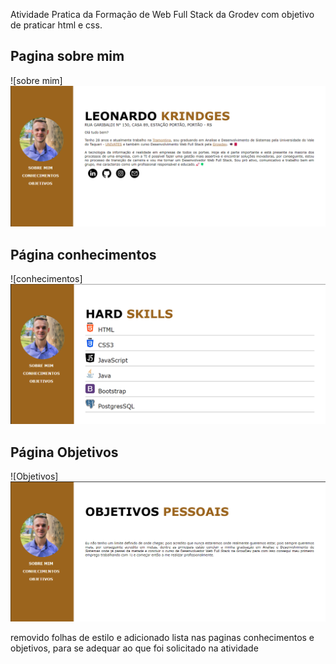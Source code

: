 <p>Atividade Pratica da Formação de Web Full Stack da Grodev com objetivo de praticar html e css.</p>

<h2>Pagina sobre mim</h2>

![sobre mim]<img src="./assets/bootstrap/images/sobre-mim.png" alt="Página sobre mim">


<h2>Página conhecimentos</h2>

![conhecimentos]<img src="./assets/bootstrap/images/conhecimentos.png" alt="Página sobre mim">


<h2>Página Objetivos</h2>

![Objetivos]<img src="./assets/bootstrap/images/objetivos.png" alt="Página sobre mim">

<p>removido folhas de estilo e adicionado lista nas paginas conhecimentos e objetivos, para se adequar ao que foi solicitado na atividade</p>

